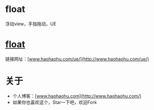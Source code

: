 # float
浮动view，手指拖动，UE


# [float](https://github.com/ronghao/float) 

链接网址：[www.haohaohu.com/ue/](http://www.haohaohu.com/ue/)

# 关于
+ 个人博客：[www.haohaohu.com](http://www.haohaohu.com/)
+ 如果你也喜欢这个，Star一下吧，欢迎Fork